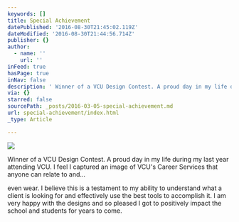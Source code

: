 ```yaml
---
keywords: []
title: Special Achievement
datePublished: '2016-08-30T21:45:02.119Z'
dateModified: '2016-08-30T21:44:56.714Z'
publisher: {}
author:
  - name: ''
    url: ''
inFeed: true
hasPage: true
inNav: false
description: ' Winner of a VCU Design Contest. A proud day in my life during my last year attending VCU. I feel I captured an image of VCU''s Career Services that anyone can relate to and…'
via: {}
starred: false
sourcePath: _posts/2016-03-05-special-achievement.md
url: special-achievement/index.html
_type: Article

---
```

![](https://s3-us-west-2.amazonaws.com/the-grid-img/p/7208021ddb91f503e28cb16a7c7b24efec6f3e82.jpg)

Winner of a VCU Design Contest. A proud day in my life during my last year attending VCU. I feel I captured an image of VCU's Career Services that anyone can relate to and...

even wear. I believe this is a testament to my ability to understand what a client is looking for and effectively use the best tools to accomplish it. I am very happy with the designs and so pleased I got to positively impact the school and students for years to come.